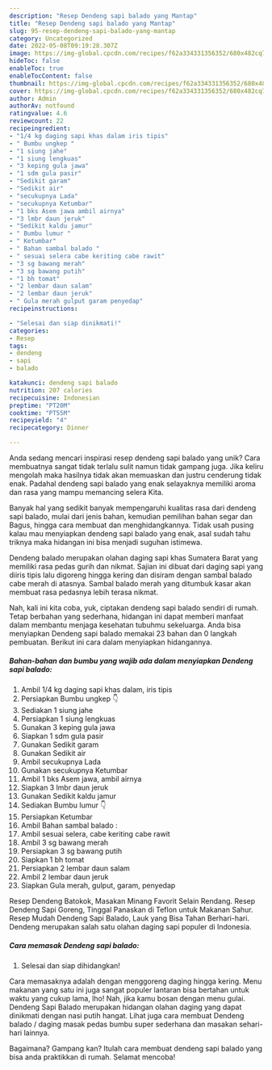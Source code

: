 ```yaml
---
description: "Resep Dendeng sapi balado yang Mantap"
title: "Resep Dendeng sapi balado yang Mantap"
slug: 95-resep-dendeng-sapi-balado-yang-mantap
category: Uncategorized
date: 2022-05-08T09:19:28.307Z
image: https://img-global.cpcdn.com/recipes/f62a334331356352/680x482cq70/dendeng-sapi-balado-foto-resep-utama.jpg
hideToc: false
enableToc: true
enableTocContent: false
thumbnail: https://img-global.cpcdn.com/recipes/f62a334331356352/680x482cq70/dendeng-sapi-balado-foto-resep-utama.jpg
cover: https://img-global.cpcdn.com/recipes/f62a334331356352/680x482cq70/dendeng-sapi-balado-foto-resep-utama.jpg
author: Admin
authorAv: notfound
ratingvalue: 4.6
reviewcount: 22
recipeingredient:
- "1/4 kg daging sapi khas dalam iris tipis"
- " Bumbu ungkep "
- "1 siung jahe"
- "1 siung lengkuas"
- "3 keping gula jawa"
- "1 sdm gula pasir"
- "Sedikit garam"
- "Sedikit air"
- "secukupnya Lada"
- "secukupnya Ketumbar"
- "1 bks Asem jawa ambil airnya"
- "3 lmbr daun jeruk"
- "Sedikit kaldu jamur"
- " Bumbu lumur "
- " Ketumbar"
- " Bahan sambal balado "
- " sesuai selera cabe keriting cabe rawit"
- "3 sg bawang merah"
- "3 sg bawang putih"
- "1 bh tomat"
- "2 lembar daun salam"
- "2 lembar daun jeruk"
- " Gula merah gulput garam penyedap"
recipeinstructions:

- "Selesai dan siap dinikmati!"
categories:
- Resep
tags:
- dendeng
- sapi
- balado

katakunci: dendeng sapi balado 
nutrition: 207 calories
recipecuisine: Indonesian
preptime: "PT20M"
cooktime: "PT55M"
recipeyield: "4"
recipecategory: Dinner

---
```





Anda sedang mencari inspirasi resep dendeng sapi balado yang unik? Cara membuatnya sangat tidak terlalu sulit namun tidak gampang juga. Jika keliru mengolah maka hasilnya tidak akan memuaskan dan justru cenderung tidak enak. Padahal dendeng sapi balado yang enak selayaknya memiliki aroma dan rasa yang mampu memancing selera Kita.





Banyak hal yang sedikit banyak mempengaruhi kualitas rasa dari dendeng sapi balado, mulai dari jenis bahan, kemudian pemilihan bahan segar dan Bagus, hingga cara membuat dan menghidangkannya. Tidak usah pusing kalau mau menyiapkan dendeng sapi balado yang enak,      asal sudah tahu triknya maka hidangan ini bisa menjadi suguhan istimewa.














Dendeng balado merupakan olahan daging sapi khas Sumatera Barat yang memiliki rasa pedas gurih dan nikmat. Sajian ini dibuat dari daging sapi yang diiris tipis lalu digoreng hingga kering dan disiram dengan sambal balado cabe merah di atasnya. Sambal balado merah yang ditumbuk kasar akan membuat rasa pedasnya lebih terasa nikmat.






Nah, kali ini kita coba, yuk, ciptakan dendeng sapi balado sendiri di rumah. Tetap berbahan yang sederhana, hidangan ini dapat memberi manfaat dalam membantu menjaga kesehatan tubuhmu sekeluarga. Anda bisa menyiapkan Dendeng sapi balado memakai 23 bahan dan 0 langkah pembuatan. Berikut ini cara dalam menyiapkan hidangannya.

<!--inarticleads1-->

##### Bahan-bahan dan bumbu yang wajib ada dalam menyiapkan Dendeng sapi balado:

1. Ambil 1/4 kg daging sapi khas dalam, iris tipis
1. Persiapkan  Bumbu ungkep 👇
1. Sediakan 1 siung jahe
1. Persiapkan 1 siung lengkuas
1. Gunakan 3 keping gula jawa
1. Siapkan 1 sdm gula pasir
1. Gunakan Sedikit garam
1. Gunakan Sedikit air
1. Ambil secukupnya Lada
1. Gunakan secukupnya Ketumbar
1. Ambil 1 bks Asem jawa, ambil airnya
1. Siapkan 3 lmbr daun jeruk
1. Gunakan Sedikit kaldu jamur
1. Sediakan  Bumbu lumur 👇
1. Persiapkan  Ketumbar
1. Ambil  Bahan sambal balado :
1. Ambil  sesuai selera, cabe keriting cabe rawit
1. Ambil 3 sg bawang merah
1. Persiapkan 3 sg bawang putih
1. Siapkan 1 bh tomat
1. Persiapkan 2 lembar daun salam
1. Ambil 2 lembar daun jeruk
1. Siapkan  Gula merah, gulput, garam, penyedap


Resep Dendeng Batokok, Masakan Minang Favorit Selain Rendang. Resep Dendeng Sapi Goreng, Tinggal Panaskan di Teflon untuk Makanan Sahur. Resep Mudah Dendeng Sapi Balado, Lauk yang Bisa Tahan Berhari-hari. Dendeng merupakan salah satu olahan daging sapi populer di Indonesia. 

<!--inarticleads2-->

##### Cara memasak Dendeng sapi balado:


1. Selesai dan siap dihidangkan!

Cara memasaknya adalah dengan menggoreng daging hingga kering. Menu makanan yang satu ini juga sangat populer lantaran bisa bertahan untuk waktu yang cukup lama, lho! Nah, jika kamu bosan dengan menu gulai. Dendeng Sapi Balado merupakan hidangan olahan daging yang dapat dinikmati dengan nasi putih hangat. Lihat juga cara membuat Dendeng balado / daging masak pedas bumbu super sederhana dan masakan sehari-hari lainnya. 

Bagaimana? Gampang kan? Itulah cara membuat dendeng sapi balado yang bisa anda praktikkan di rumah. Selamat mencoba!
